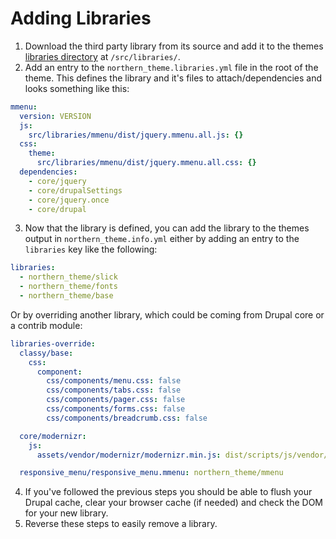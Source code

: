# Adding Libraries

1.  Download the third party library from its source and add it to the themes [libraries directory](https://git.echidna.ca/themes/de-d8-perth-theme/-/tree/master/src%2Flibraries) at `/src/libraries/`.
2.  Add an entry to the `northern_theme.libraries.yml` file in the root of the theme. This defines the library and it's files to attach/dependencies and looks something like this:
```yaml
mmenu:
  version: VERSION
  js:
    src/libraries/mmenu/dist/jquery.mmenu.all.js: {}
  css:
    theme:
      src/libraries/mmenu/dist/jquery.mmenu.all.css: {}
  dependencies:
    - core/jquery
    - core/drupalSettings
    - core/jquery.once
    - core/drupal
```
3.  Now that the library is defined, you can add the library to the themes output in `northern_theme.info.yml` either by adding an entry to the `libraries` key like the following:
```yaml
libraries:
  - northern_theme/slick
  - northern_theme/fonts
  - northern_theme/base
```
Or by overriding another library, which could be coming from Drupal core or a contrib module:
```yaml
libraries-override:
  classy/base:
    css:
      component:
        css/components/menu.css: false
        css/components/tabs.css: false
        css/components/pager.css: false
        css/components/forms.css: false
        css/components/breadcrumb.css: false

  core/modernizr:
    js:
      assets/vendor/modernizr/modernizr.min.js: dist/scripts/js/vendor/modernizr.min.js

  responsive_menu/responsive_menu.mmenu: northern_theme/mmenu

```
4.  If you've followed the previous steps you should be able to flush your Drupal cache, clear your browser cache (if needed) and check the DOM for your new library.
5.  Reverse these steps to easily remove a library.

